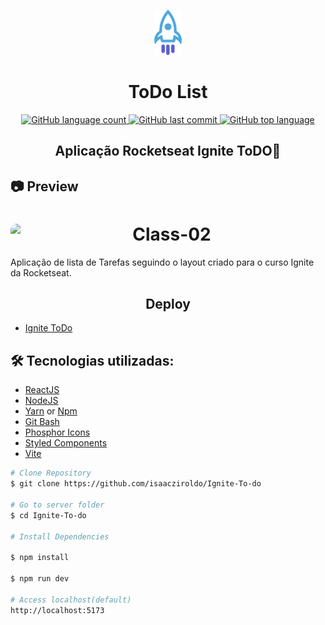 

<p align="center" >
<img src="src/assets/logo.svg" >
</p>
<h1 align="center">
    ToDo List
</h1>

<div align="center">

  <a href="">
    <img alt="GitHub language count" src="https://img.shields.io/github/languages/count/isaacziroldo/Ignite-To-do">
  </a>

  <a href="">
    <img alt="GitHub last commit" src="https://img.shields.io/github/last-commit/isaacziroldo/Ignite-To-do">
  </a>

  <a href="">
    <img alt="GitHub top language" src="https://img.shields.io/github/languages/top/isaacziroldo/Ignite-To-do">
  </a>

</div>

<h2 align="center"> Aplicação Rocketseat Ignite ToDO🚀 </h2>


<h2>📷 Preview </h2>

<h1 align="center">
  <div style="display: flex; flex-direction: row;">
    <img width="500" style="border-radius: 10px" height="auto" alt="Class-02" title="Class-02" src="https://i.postimg.cc/V6GcLrF3/Capa.jpg" />
  <div>
</h1>

Aplicação de lista de Tarefas seguindo o layout criado para o curso Ignite da Rocketseat.

<h2 align="center"> Deploy </h2>

- [Ignite ToDo](https://isaacziroldo.github.io/Ignite-To-do/)

<h2 id="technologies"> 🛠 Tecnologias utilizadas: </h2>

- [ReactJS](https://reactjs.org)
- [NodeJS](https://nodejs.org/en/)
- [Yarn](https://yarnpkg.com) or [Npm](https://www.npmjs.com/)
- [Git Bash](https://gitforwindows.org/)
- [Phosphor Icons](https://phosphoricons.com/)
- [Styled Components](https://styled-components.com/)
- [Vite](https://vitejs.dev/)



```bash
# Clone Repository
$ git clone https://github.com/isaacziroldo/Ignite-To-do

# Go to server folder
$ cd Ignite-To-do

# Install Dependencies

$ npm install

$ npm run dev

# Access localhost(default)
http://localhost:5173
```

